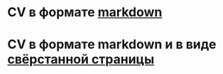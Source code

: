 # CV в формате [markdown](https://GITHUB-USERNAME.github.io/rsschool-cv/cv)
# CV в формате markdown и в виде [свёрстанной страницы](https://GITHUB-USERNAME.github.io/rsschool-cv/)
